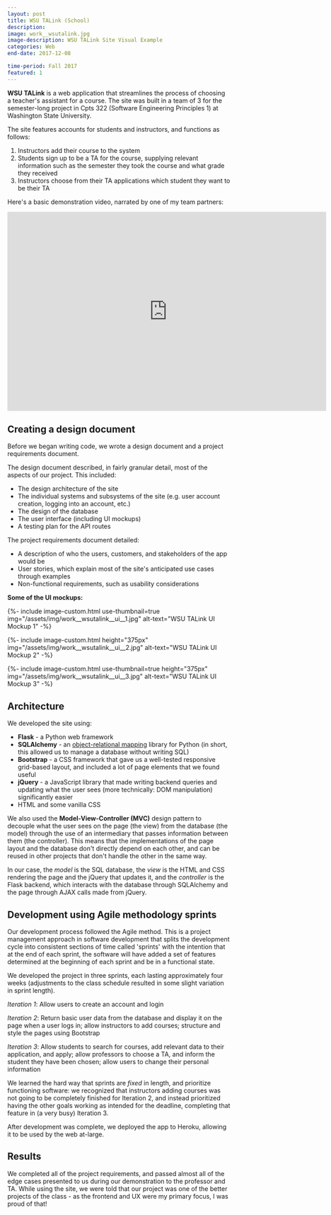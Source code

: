 ```yaml
---
layout: post
title: WSU TALink (School)
description: 
image: work__wsutalink.jpg
image-description: WSU TALink Site Visual Example
categories: Web
end-date: 2017-12-08

time-period: Fall 2017
featured: 1
---
```


**WSU TALink** is a web application that streamlines the process of choosing a teacher's assistant for a course. The site was built in a team of 3 for the semester-long project in Cpts 322 (Software Engineering Principles 1) at Washington State University.

The site features accounts for students and instructors, and functions as follows: 
1. Instructors add their course to the system
2. Students sign up to be a TA for the course, supplying relevant information such as the semester they took the course and what grade they received
3. Instructors choose from their TA applications which student they want to be their TA

Here's a basic demonstration video, narrated by one of my team partners:

<div class="video-embed__wrapper">
    <iframe class="video-embed" width="721" height="450" src="https://www.youtube-nocookie.com/embed/-QUQfQp4edU?rel=0" frameborder="0" allow="autoplay; encrypted-media" allowfullscreen></iframe>
</div>

## Creating a design document
Before we began writing code, we wrote a design document and a project requirements document. 

The design document described, in fairly granular detail, most of the aspects of our project. This included:
- The design architecture of the site
- The individual systems and subsystems of the site (e.g. user account creation, logging into an account, etc.)
- The design of the database
- The user interface (including UI mockups)
- A testing plan for the API routes

The project requirements document detailed:
- A description of who the users, customers, and stakeholders of the app would be
- User stories, which explain most of the site's anticipated use cases through examples
- Non-functional requirements, such as usability considerations

**Some of the UI mockups:**
<figcaption></figcaption>
{%- include image-custom.html use-thumbnail=true  img="/assets/img/work__wsutalink__ui__1.jpg" alt-text="WSU TALink UI Mockup 1" -%}

{%- include image-custom.html height="375px" img="/assets/img/work__wsutalink__ui__2.jpg" alt-text="WSU TALink UI Mockup 2" -%}

{%- include image-custom.html use-thumbnail=true height="375px" img="/assets/img/work__wsutalink__ui__3.jpg" alt-text="WSU TALink UI Mockup 3" -%}


## Architecture
We developed the site using:
- **Flask** - a Python web framework
- **SQLAlchemy** - an [object-relational mapping](https://stackoverflow.com/questions/1279613/what-is-an-orm-and-where-can-i-learn-more-about-it/1279678#1279678) library for Python (in short, this allowed us to manage a database without writing SQL)
- **Bootstrap** - a CSS framework that gave us a well-tested responsive grid-based layout, and included a lot of page elements that we found useful
- **jQuery** - a JavaScript library that made writing backend queries and updating what the user sees (more technically: DOM manipulation) significantly easier
- HTML and some vanilla CSS

We also used the **Model-View-Controller (MVC)** design pattern to decouple what the user sees on the page (the view) from the database (the model) through the use of an intermediary that passes information between them (the controller). This means that the implementations of the page layout and the database don't directly depend on each other, and can be reused in other projects that don't handle the other in the same way.

In our case, the *model* is the SQL database, the *view* is the HTML and CSS rendering the page and the jQuery that updates it, and the *controller* is the Flask backend, which interacts with the database through SQLAlchemy and the page through AJAX calls made from jQuery.

## Development using Agile methodology sprints
Our development process followed the Agile method. This is a project management approach in software development that splits the development cycle into consistent sections of time called 'sprints' with the intention that at the end of each sprint, the software will have added a set of features determined at the beginning of each sprint and be in a functional state.

We developed the project in three sprints, each lasting approximately four weeks (adjustments to the class schedule resulted in some slight variation in sprint length).

*Iteration 1*: Allow users to create an account and login

*Iteration 2*: Return basic user data from the database and display it on the page when a user logs in; allow instructors to add courses; structure and style the pages using Bootstrap

*Iteration 3*: Allow students to search for courses, add relevant data to their application, and apply; allow professors to choose a TA, and inform the student they have been chosen; allow users to change their personal information

We learned the hard way that sprints are *fixed* in length, and prioritize functioning software: we recognized that instructors adding courses was not going to be completely finished for Iteration 2, and instead prioritized having the other goals working as intended for the deadline, completing that feature in (a very busy) Iteration 3.

After development was complete, we deployed the app to Heroku, allowing it to be used by the web at-large.

## Results
We completed all of the project requirements, and passed almost all of the edge cases presented to us during our demonstration to the professor and TA. While using the site, we were told that our project was one of the better projects of the class - as the frontend and UX were my primary focus, I was proud of that!
